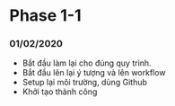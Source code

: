 # Phase 1-1
### 01/02/2020
+ Bắt đầu làm lại cho đúng quy trình.
+ Bắt đầu lên lại ý tượng và lên workflow
+ Setup lại môi trường, dùng Github
+ Khởi tạo thành công


